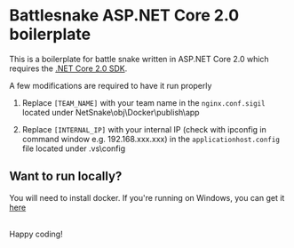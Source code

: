 # Battlesnake ASP.NET Core 2.0 boilerplate
This is a boilerplate for battle snake written in ASP.NET Core 2.0 which requires the [.NET Core 2.0 SDK](https://www.microsoft.com/net/download/core).

A few modifications are required to have it run properly

1. Replace `[TEAM_NAME]` with your team name in the `nginx.conf.sigil` located under NetSnake\obj\Docker\publish\app

2. Replace `[INTERNAL_IP]` with your internal IP (check with ipconfig in command window e.g. 192.168.xxx.xxx) in the `applicationhost.config` file located under .vs\config

## Want to run locally?

You will need to install docker. If you're running on Windows, you can get it [here](https://docs.docker.com/docker-for-windows/install/#download-docker-for-windows)

<br/>
Happy coding!
